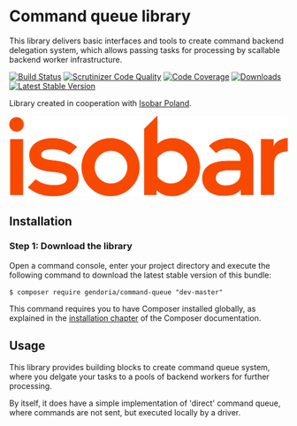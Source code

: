 # Command queue library

This library delivers basic interfaces and tools to create command backend delegation system, which allows
passing tasks for processing by scallable backend worker infrastructure.

[![Build Status](https://img.shields.io/travis/Gendoria/command-queue/master.svg)](https://travis-ci.org/Gendoria/command-queue)
[![Scrutinizer Code Quality](https://img.shields.io/scrutinizer/g/Gendoria/command-queue.svg)](https://scrutinizer-ci.com/g/Gendoria/command-queue/?branch=master)
[![Code Coverage](https://img.shields.io/scrutinizer/coverage/g/Gendoria/command-queue.svg)](https://scrutinizer-ci.com/g/Gendoria/command-queue/?branch=master)
[![Downloads](https://img.shields.io/packagist/dt/gendoria/command-queue.svg)](https://packagist.org/packages/gendoria/command-queue)
[![Latest Stable Version](https://img.shields.io/packagist/v/gendoria/command-queue.svg)](https://packagist.org/packages/gendoria/command-queue)

Library created in cooperation with [Isobar Poland](http://www.isobar.com/pl/).

![Isobar Poland](doc/images/isobar.jpg "Isobar Poland logo") 

## Installation

### Step 1: Download the library


Open a command console, enter your project directory and execute the
following command to download the latest stable version of this bundle:

```console
$ composer require gendoria/command-queue "dev-master"
```

This command requires you to have Composer installed globally, as explained
in the [installation chapter](https://getcomposer.org/doc/00-intro.md)
of the Composer documentation.

## Usage

This library provides building blocks to create command queue system, where you delgate
your tasks to a pools of backend workers for further processing.

By itself, it does have a simple implementation of 'direct' command queue,
where commands are not sent, but executed locally by a driver.
